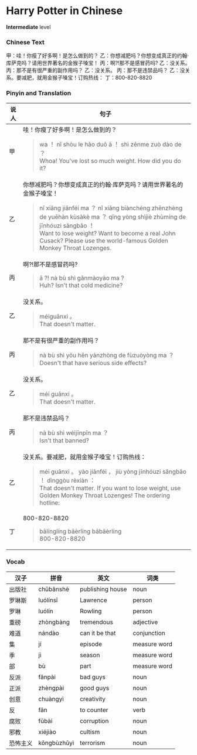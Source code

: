 # Harry Potter in Chinese
**Intermediate** level
### Chinese Text
甲：哇！你瘦了好多啊！是怎么做到的？
乙：你想减肥吗？你想变成真正的约翰·库萨克吗？请用世界著名的金猴子嗓宝！
丙：啊?!那不是感冒药吗?
乙：没关系。
丙：那不是有很严重的副作用吗？
乙：没关系。
丙：那不是违禁品吗？
乙：没关系。要减肥，就用金猴子嗓宝！订购热线：
丁：800-820-8820

### Pinyin and Translation
|说人|句子|
|----|----|
|甲|哇！你瘦了好多啊！是怎么做到的？<blockquote>wa ！ nǐ shòu le hǎo duō ā ！ shì zěnme zuò dào de ？<br />Whoa! You've lost so much weight. How did you do it?</blockquote>|
|乙|你想减肥吗？你想变成真正的约翰·库萨克吗？请用世界著名的金猴子嗓宝！<blockquote>nǐ xiǎng jiǎnféi ma ？ nǐ xiǎng biànchéng zhēnzhèng de yuēhàn kùsàkè ma ？ qǐng yòng shìjiè zhùmíng de jīnhóuzi sǎngbǎo ！<br />Want to lose weight? Want to become a real John Cusack? Please use the world-famous Golden Monkey Throat Lozenges.</blockquote>|
|丙|啊?!那不是感冒药吗?<blockquote>ā ?! nà bù shì gǎnmàoyào ma ?<br />Huh? Isn't that cold medicine?</blockquote>|
|乙|没关系。<blockquote>méiguānxi 。<br />That doesn't matter.</blockquote>|
|丙|那不是有很严重的副作用吗？<blockquote>nà bù shì yǒu hěn yánzhòng de fùzuòyòng ma ？<br />Doesn't that have serious side effects?</blockquote>|
|乙|没关系。<blockquote>méi guānxi 。<br />That doesn't matter.</blockquote>|
|丙|那不是违禁品吗？<blockquote>nà bù shì wéijīnpǐn ma ？<br />Isn't that banned?</blockquote>|
|乙|没关系。要减肥，就用金猴子嗓宝！订购热线：<blockquote>méi guānxi 。 yào jiǎnféi ， jiù yòng jīnhóuzi sǎngbǎo ！ dìnggòu rèxiàn ：<br />That doesn't matter. If you want to lose weight, use Golden Monkey Throat Lozenges! The ordering hotline:</blockquote>|
|丁|800-820-8820<blockquote>bālínglíng bāèrlíng bābāèrlíng<br />800-820-8820</blockquote>|
### Vocab
|汉子|拼音|英文|词类|
|----|----|----|----|
|出版社|chūbǎnshè|publishing house|noun|
|罗琳斯|luólínsī|Lawrence|person|
|罗琳|luólín|Rowling|person|
|重磅|zhòngbàng|tremendous|adjective|
|难道|nándào|can it be that|conjunction|
|集|jí|episode|measure word|
|季|jì|season|measure word|
|部|bù|part|measure word|
|反派|fǎnpài|bad guys|noun|
|正派|zhèngpài|good guys|noun|
|创意|chuàngyì|creativity|noun|
|反|fǎn|to counter|verb|
|腐败|fǔbài|corruption|noun|
|邪教|xiéjiào|cultism|noun|
|恐怖主义|kǒngbùzhǔyì|terrorism|noun|